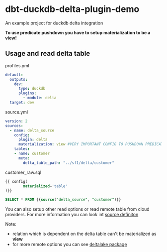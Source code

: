 # dbt-duckdb-delta-plugin-demo
An example project for duckdb delta integration

**To use predicate pushdown you have to setup materialization to be a view!**

## Usage and read delta table
profiles.yml
````yaml
default:
  outputs:
    dev:
      type: duckdb
      plugins: 
        - module: delta
  target: dev
````
source.yml
````yaml
version: 2
sources:
  - name: delta_source
    config:
      plugin: delta
      materialization: view #VERY IMPORTANT CONFIG TO PUSHDOWN PREDICATES
    tables: 
    - name: customer
      meta:
        delta_table_path: "../sf1/delta/customer"
````
customer_raw.sql
````sql
{{ config(
        materialized='table'    
)}}

SELECT * FROM {{source("delta_source", "customer")}}
````

You can also setup other read options or read remote table from cloud providers. For more information you can look int [source definiton](https://github.com/milicevica23/dbt-duckdb-delta-plugin-demo/blob/main/dbt_duckdb_delta/models/source.yml)


Note:
* relation which is dependent on the delta table can't be materialized as **view**
* for more remote options you can see [deltalake package](https://delta-io.github.io/delta-rs/python/usage.html#loading-a-delta-table)


